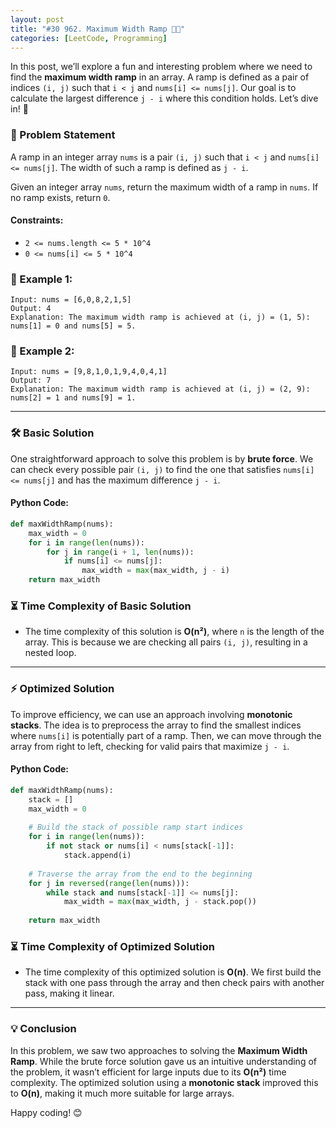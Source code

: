 ```yaml
---
layout: post
title: "#30 962. Maximum Width Ramp 🧠🚀"
categories: [LeetCode, Programming]
---
```


In this post, we’ll explore a fun and interesting problem where we need to find the **maximum width ramp** in an array. A ramp is defined as a pair of indices `(i, j)` such that `i < j` and `nums[i] <= nums[j]`. Our goal is to calculate the largest difference `j - i` where this condition holds. Let’s dive in! 🌊

### 📝 Problem Statement

A ramp in an integer array `nums` is a pair `(i, j)` such that `i < j` and `nums[i] <= nums[j]`. The width of such a ramp is defined as `j - i`. 

Given an integer array `nums`, return the maximum width of a ramp in `nums`. If no ramp exists, return `0`.

#### Constraints:
- `2 <= nums.length <= 5 * 10^4`
- `0 <= nums[i] <= 5 * 10^4`

### 🌟 Example 1:
```plaintext
Input: nums = [6,0,8,2,1,5]
Output: 4
Explanation: The maximum width ramp is achieved at (i, j) = (1, 5): nums[1] = 0 and nums[5] = 5.
```

### 🌟 Example 2:
```plaintext
Input: nums = [9,8,1,0,1,9,4,0,4,1]
Output: 7
Explanation: The maximum width ramp is achieved at (i, j) = (2, 9): nums[2] = 1 and nums[9] = 1.
```

---

### 🛠️ Basic Solution

One straightforward approach to solve this problem is by **brute force**. We can check every possible pair `(i, j)` to find the one that satisfies `nums[i] <= nums[j]` and has the maximum difference `j - i`.

#### Python Code:
```python
def maxWidthRamp(nums):
    max_width = 0
    for i in range(len(nums)):
        for j in range(i + 1, len(nums)):
            if nums[i] <= nums[j]:
                max_width = max(max_width, j - i)
    return max_width
```

### ⏳ Time Complexity of Basic Solution
- The time complexity of this solution is **O(n²)**, where `n` is the length of the array. This is because we are checking all pairs `(i, j)`, resulting in a nested loop.

---

### ⚡ Optimized Solution

To improve efficiency, we can use an approach involving **monotonic stacks**. The idea is to preprocess the array to find the smallest indices where `nums[i]` is potentially part of a ramp. Then, we can move through the array from right to left, checking for valid pairs that maximize `j - i`.

#### Python Code:
```python
def maxWidthRamp(nums):
    stack = []
    max_width = 0
    
    # Build the stack of possible ramp start indices
    for i in range(len(nums)):
        if not stack or nums[i] < nums[stack[-1]]:
            stack.append(i)
    
    # Traverse the array from the end to the beginning
    for j in reversed(range(len(nums))):
        while stack and nums[stack[-1]] <= nums[j]:
            max_width = max(max_width, j - stack.pop())
    
    return max_width
```

### ⏳ Time Complexity of Optimized Solution
- The time complexity of this optimized solution is **O(n)**. We first build the stack with one pass through the array and then check pairs with another pass, making it linear.

---

### 💡 Conclusion

In this problem, we saw two approaches to solving the **Maximum Width Ramp**. While the brute force solution gave us an intuitive understanding of the problem, it wasn’t efficient for large inputs due to its **O(n²)** time complexity. The optimized solution using a **monotonic stack** improved this to **O(n)**, making it much more suitable for large arrays.

Happy coding! 😊
